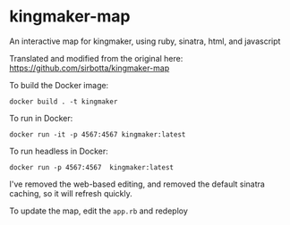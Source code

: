kingmaker-map
=============

An interactive map for kingmaker, using ruby, sinatra, html, and javascript

Translated and modified from the original here: https://github.com/sirbotta/kingmaker-map

To build the Docker image:

`docker build . -t kingmaker`

To run in Docker:

`docker run -it -p 4567:4567 kingmaker:latest`

To run headless in Docker:

`docker run -p 4567:4567  kingmaker:latest`

I've removed the web-based editing, and removed the default sinatra caching, so it will refresh quickly.

To update the map, edit the `app.rb` and redeploy

